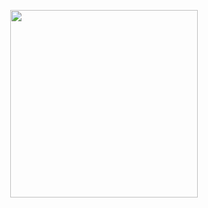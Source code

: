 <p align="center">
  <a href="http://ant.design">
    <img width="300" src="https://mambasdk-docs.stone.com.br/images/logoMamba.svg">
  </a>
</p>
